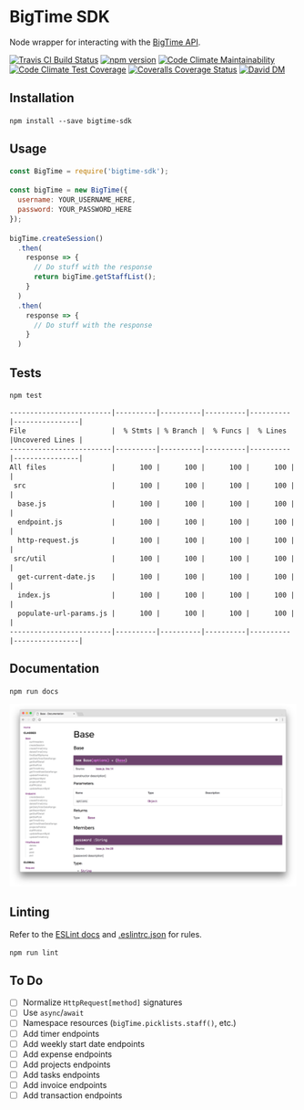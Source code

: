 # BigTime SDK
Node wrapper for interacting with the [BigTime API](http://iq.bigtime.net/BigtimeData/api/v2/help/Overview).

[![Travis CI Build Status](https://travis-ci.org/john-goldsmith/bigtime-sdk.svg?branch=master)](https://travis-ci.org/john-goldsmith/bigtime-sdk)
[![npm version](https://badge.fury.io/js/bigtime-sdk.svg)](https://badge.fury.io/js/bigtime-sdk)
[![Code Climate Maintainability](https://api.codeclimate.com/v1/badges/373d61ec523888da1663/maintainability)](https://codeclimate.com/github/john-goldsmith/bigtime-sdk/maintainability)
[![Code Climate Test Coverage](https://api.codeclimate.com/v1/badges/373d61ec523888da1663/test_coverage)](https://codeclimate.com/github/john-goldsmith/bigtime-sdk/test_coverage)
[![Coveralls Coverage Status](https://coveralls.io/repos/github/john-goldsmith/bigtime-sdk/badge.svg?branch=master)](https://coveralls.io/github/john-goldsmith/bigtime-sdk?branch=master)
[![David DM](https://david-dm.org/john-goldsmith/bigtime-sdk.svg)](https://david-dm.org/john-goldsmith/bigtime-sdk)

## Installation

`npm install --save bigtime-sdk`

## Usage

```js
const BigTime = require('bigtime-sdk');

const bigTime = new BigTime({
  username: YOUR_USERNAME_HERE,
  password: YOUR_PASSWORD_HERE
});

bigTime.createSession()
  .then(
    response => {
      // Do stuff with the response
      return bigTime.getStaffList();
    }
  )
  .then(
    response => {
      // Do stuff with the response
    }
  )
```


## Tests

`npm test`

```
-------------------------|----------|----------|----------|----------|----------------|
File                     |  % Stmts | % Branch |  % Funcs |  % Lines |Uncovered Lines |
-------------------------|----------|----------|----------|----------|----------------|
All files                |      100 |      100 |      100 |      100 |                |
 src                     |      100 |      100 |      100 |      100 |                |
  base.js                |      100 |      100 |      100 |      100 |                |
  endpoint.js            |      100 |      100 |      100 |      100 |                |
  http-request.js        |      100 |      100 |      100 |      100 |                |
 src/util                |      100 |      100 |      100 |      100 |                |
  get-current-date.js    |      100 |      100 |      100 |      100 |                |
  index.js               |      100 |      100 |      100 |      100 |                |
  populate-url-params.js |      100 |      100 |      100 |      100 |                |
-------------------------|----------|----------|----------|----------|----------------|
```

## Documentation

`npm run docs`

![](./images/jsdoc.png)

## Linting
Refer to the [ESLint docs](https://eslint.org/docs/rules/) and [.eslintrc.json](./.eslintrc.json) for rules.

`npm run lint`

## To Do
- [ ] Normalize `HttpRequest[method]` signatures
- [ ] Use `async`/`await`
- [ ] Namespace resources (`bigTime.picklists.staff()`, etc.)
- [ ] Add timer endpoints
- [ ] Add weekly start date endpoints
- [ ] Add expense endpoints
- [ ] Add projects endpoints
- [ ] Add tasks endpoints
- [ ] Add invoice endpoints
- [ ] Add transaction endpoints
